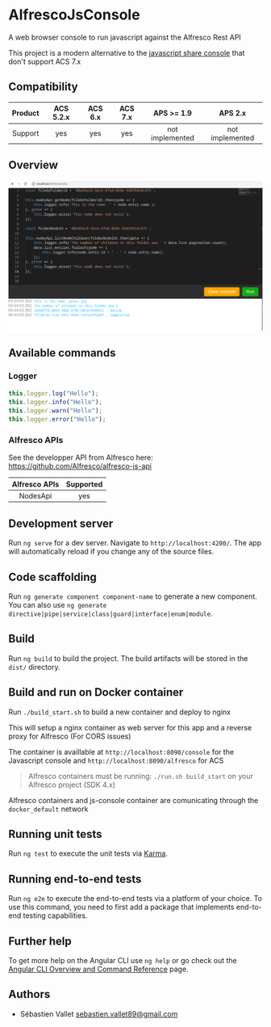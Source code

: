 # AlfrescoJsConsole

A web browser console to run javascript against the Alfresco Rest API

This project is a modern alternative to the [javascript share console](https://github.com/share-extras/js-console) that don't support ACS 7.x

## Compatibility

| Product | ACS 5.2.x | ACS 6.x | ACS 7.x |    APS >= 1.9   |     APS 2.x     |
|:-------:|:---------:|:-------:|:-------:|:---------------:|:---------------:|
| Support |    yes    |   yes   |   yes   | not implemented | not implemented |

## Overview

<img src="documentation/img/alfresco-js-console-exemple.png" />

## Available commands

### Logger

```js
this.logger.log("Hello");
this.logger.info("Hello");
this.logger.warn("Hello");
this.logger.error("Hello");
```

### Alfresco APIs

See the developper API from Alfresco here: <https://github.com/Alfresco/alfresco-js-api>

| Alfresco APIs | Supported |
|:-------------:|:---------:|
|    NodesApi   |    yes    |

## Development server

Run `ng serve` for a dev server. Navigate to `http://localhost:4200/`. The app will automatically reload if you change any of the source files.

## Code scaffolding

Run `ng generate component component-name` to generate a new component. You can also use `ng generate directive|pipe|service|class|guard|interface|enum|module`.

## Build

Run `ng build` to build the project. The build artifacts will be stored in the `dist/` directory.

## Build and run on Docker container

Run `./build_start.sh` to build a new container and deploy to nginx

This will setup a nginx container as web server for this app and a reverse proxy for Alfresco (For CORS issues)

The container is availlable at `http://localhost:8090/console` for the Javascript console and `http://localhost:8090/alfresco` for ACS

> Alfresco containers must be running: `./run.sh build_start` on your Alfresco project (SDK 4.x)

Alfresco containers and js-console container are comunicating through the `docker_default` network

## Running unit tests

Run `ng test` to execute the unit tests via [Karma](https://karma-runner.github.io).

## Running end-to-end tests

Run `ng e2e` to execute the end-to-end tests via a platform of your choice. To use this command, you need to first add a package that implements end-to-end testing capabilities.

## Further help

To get more help on the Angular CLI use `ng help` or go check out the [Angular CLI Overview and Command Reference](https://angular.io/cli) page.

## Authors

- Sébastien Vallet <sebastien.vallet89@gmail.com>
